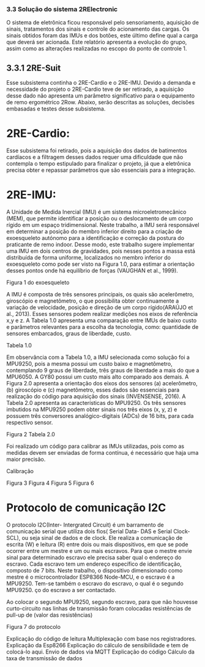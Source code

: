 

### 3.3  Solução do sistema 2RElectronic

  O sistema de eletrônica ficou responsável pelo sensoriamento, aquisição de sinais, tratamentos dos sinais e controle do acionamento das cargas. Os sinais obtidos foram das IMUs e dos botões, este último define qual a carga que deverá ser acionada. Este relatório apresenta a evolução do grupo, assim como as alterações realizadas no escopo do ponto de controle 1.

## 3.3.1 2RE-Suit

  Esse subsistema continha o 2RE-Cardio e o 2RE-IMU. Devido a demanda e necessidade do projeto o 2RE-Cardio teve de ser retirado, a aquisição desse dado não apresenta um parâmetro significativo para o equipamento de remo ergométrico 2Row. Abaixo, serão descritas as soluções, decisões embasadas e testes desse subsistema. 

# 2RE-Cardio: 
  Esse subsistema foi retirado, pois a aquisição dos dados de batimentos cardíacos e a filtragem desses dados requer uma dificuldade que não contempla o tempo estipulado para finalizar o projeto, já que a eletrônica precisa obter e repassar parâmetros que são essenciais para a integração. 

# 2RE-IMU:

  A Unidade de Medida Inercial (IMU) é um sistema microeletromecânico (MEM), que permite identificar a posição  ou o deslocamento de um corpo rígido em um espaço tridimensional. Neste trabalho, a IMU será responsável em determinar a posição do membro inferior direito para a criação de exoesqueleto autónomo para a identificação e correção da postura do praticante de remo indoor. Desse modo, este trabalho sugere implementar uma IMU em dois centros de gravidades, pois nesses pontos a massa está distribuída de forma uniforme,  localizados no membro inferior do exoesqueleto como pode ser visto na Figura 1.0, para estimar a orientação desses pontos onde há equilíbrio de forças (VAUGHAN et al., 1999).
  
  Figura 1 do exoesqueleto
  
  A IMU é composta de três sensores principais, os quais são acelerômetro, giroscópio e magnetômetro, o que possibilita obter continuamente  a variação de velocidade, posição e direção de um corpo rígido(ARAÚJO et al., 2013). Esses sensores podem realizar medições nos eixos de referência x,y e z. A Tabela 1.0 apresenta uma comparação entre IMUs de baixo custo e parâmetros relevantes para a escolha da tecnologia, como: quantidade de sensores embarcados, graus de liberdade, custo.

Tabela 1.0

  Em observância com a Tabela 1.0, a IMU selecionada como solução foi a MPU9250, pois a mesma possui um custo baixo e magnetômetro, contemplando 9 graus de liberdade, três graus de liberdade a mais do que a MPU6050. A GY80 possui um custo mais alto comparado aos demais. A Figura 2.0 apresenta a orientação dos eixos dos sensores (a) acelerômetro, (b) giroscópio e (c) magnetômetro, esses dados são essenciais para realização do código para aquisição dos sinais (INVENSENSE, 2016). A Tabela 2.0 apresenta as características do MPU9250. Os três sensores imbutidos na MPU9250 podem obter sinais nos três eixos (x, y, z) e possuem três conversores analógico-digitais (ADCs) de 16 bits, para cada respectivo sensor.
  
 Figura 2 
 Tabela 2.0
 
 Foi realizado um código para calibrar as IMUs utilizadas, pois como as medidas devem ser enviadas de forma contínua, é necessário que haja uma maior precisão. 

Calibração

Figura 3
Figura 4
Figura 5
Figura 6

# Protocolo de comunicação I2C

  O protocolo I2C(Inter- Intergrated Circuit) é um barramento de comunicação serial que utiliza dois fios( Serial Data- DAS e Serial Clock- SCL), ou seja sinal de dados e de clock. Ele realiza a comunicação de escrita (W) e leitura (R) entre dois ou mais dispositivos, em que se pode ocorrer entre um mestre e um ou mais escravos. Para que o mestre envie sinal para determinado escravo ele precisa saber qual o endereço do escravo. Cada escravo tem um endereço específico de identificação, composto de 7 bits. Neste trabalho, o dispositivo dimensionado como mestre é o microcontrolador ESP8366 Node-MCU, e o escravo é a MPU9250. Tem-se também o escravo do escravo, o qual é o segundo MPU9250. ço do escravo a ser contactado.

  Ao colocar o segundo MPU9250, segundo escravo, para que não houvesse curto-circuito nas linhas de transmissão foram colocadas resistências de pull-up de (valor das resistências) 
  
  Figura 7 do protocolo
  
  Explicação do código de leitura Multiplexação com base nos registradores.
   Explicação da Esp8266
   Explicação do cálculo de sensibilidade e tem de colocá-lo aqui.
   Envio de dados via MQTT 
   Explicação do código
   Cálculo da taxa de transmissão de dados





